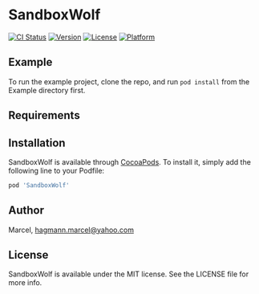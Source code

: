 # SandboxWolf

[![CI Status](https://img.shields.io/travis/Marcel/SandboxWolf.svg?style=flat)](https://travis-ci.org/Marcel/SandboxWolf)
[![Version](https://img.shields.io/cocoapods/v/SandboxWolf.svg?style=flat)](https://cocoapods.org/pods/SandboxWolf)
[![License](https://img.shields.io/cocoapods/l/SandboxWolf.svg?style=flat)](https://cocoapods.org/pods/SandboxWolf)
[![Platform](https://img.shields.io/cocoapods/p/SandboxWolf.svg?style=flat)](https://cocoapods.org/pods/SandboxWolf)

## Example

To run the example project, clone the repo, and run `pod install` from the Example directory first.

## Requirements

## Installation

SandboxWolf is available through [CocoaPods](https://cocoapods.org). To install
it, simply add the following line to your Podfile:

```ruby
pod 'SandboxWolf'
```

## Author

Marcel, hagmann.marcel@yahoo.com

## License

SandboxWolf is available under the MIT license. See the LICENSE file for more info.
